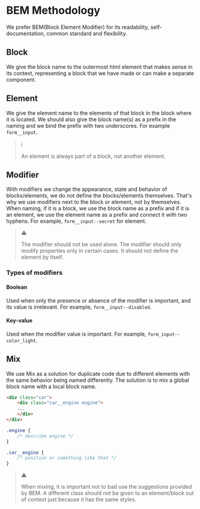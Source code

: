 # BEM Methodology

We prefer BEM(Block Element Modifier) for its readability, self-documentation,
common standard and flexibility.

## Block

We give the block name to the outermost html element that makes sense in its
context, representing a block that we have made or can make
a separate component.

## Element

We give the element name to the elements of that block in the block where it is
located. We should also give the block name(s) as a prefix in the naming and we
bind the prefix with two underscores. For example `form__input`.

> :information_source:
>
> An element is always part of a block, not another element.

## Modifier

With modifiers we change the appearance, state and behavior of blocks/elements,
we do not define the blocks/elements themselves. That's why we use modifiers
next to the block or element, not by themselves. When naming, if it is a block,
we use the block name as a prefix and if it is an element, we use the element
name as a prefix and connect it with two hyphens. For example,
`form__input--secret` for element.

> :warning:
>
> The modifier should not be used alone. The modifier should only modify
> properties only in certain cases. It should not define the element by itself.

### Types of modifiers

#### Boolean

Used when only the presence or absence of the modifier is important, and its
value is irrelevant. For example, `form__input--disabled`.

#### Key-value

Used when the modifier value is important. For example,
`form_input--color_light`.

## Mix

We use Mix as a solution for duplicate code due to different elements with the
same behavior being named differently. The solution is to mix a global block
name with a local block name.

```html
<div class="car">
    <div class="car__engine engine">
    ...
    </div>
</div>
```

```css
.engine {
    /* describe engine */
}

.car__engine {
    /* position or something like that */
}
```

> :warning:
>
> When mixing, it is important not to bad use the suggestions provided by BEM. A
> different class should not be given to an element/block out of context just
> because it has the same styles.
